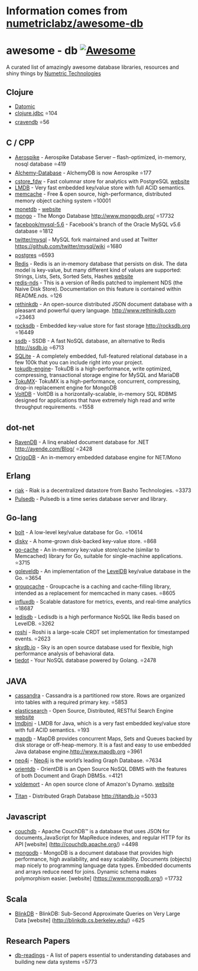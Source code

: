 # Information comes from [numetriclabz/awesome-db](https://github.com/numetriclabz/awesome-db)
﻿awesome - db [![Awesome](https://cdn.rawgit.com/sindresorhus/awesome/d7305f38d29fed78fa85652e3a63e154dd8e8829/media/badge.svg)](https://github.com/sindresorhus/awesome)
=========
A curated list of amazingly awesome database libraries, resources and shiny things by [Numetric Technologies](https://www.numetriclabz.com/)

## Clojure

 * [Datomic](http://www.datomic.com/)
 * [clojure.jdbc](https://github.com/niwibe/clojure.jdbc) :star:104
 * [cravendb](https://github.com/robashton/cravendb) :star:56

## C / CPP
* [Aerospike](https://github.com/aerospike/aerospike-server) - Aerospike Database Server – flash-optimized, in-memory, nosql database :star:419
* [Alchemy-Database](https://github.com/JakSprats/Alchemy-Database) - AlchemyDB is now Aerospike :star:177
* [cstore_fdw](https://github.com/citusdata/cstore_fdw) - Fast columnar store for analytics with PostgreSQL [website](http://citusdata.github.io/cstore_fdw/)
* [LMDB](http://symas.com/mdb/) - Very fast embedded key/value store with full ACID semantics.
* [memcache](https://github.com/memcached/memcached) - Free & open source, high-performance, distributed memory object caching system :star:10001
* [monetdb](https://github.com/snaga/monetdb) - [website](https://www.monetdb.org/)
* [mongo](https://github.com/mongodb/mongo) - The Mongo Database http://www.mongodb.org/ :star:17732
* [facebook/mysql-5.6](https://github.com/facebook/mysql-5.6) - Facebook's branch of the Oracle MySQL v5.6 database :star:1812
* [twitter/mysql](https://github.com/twitter/mysql) - MySQL fork maintained and used at Twitter https://github.com/twitter/mysql/wiki :star:1680
* [postgres](https://github.com/postgres/postgres) :star:6593
* [Redis](https://github.com/antirez/redis) - Redis is an in-memory database that persists on disk. The data model is key-value, but many different kind of values are supported: Strings, Lists, Sets, Sorted Sets, Hashes [website](http://redis.io)
* [redis-nds](https://github.com/mpalmer/redis/tree/nds-2.6) - This is a version of Redis patched to implement NDS (the Naive Disk Store). Documentation on this feature is contained within README.nds. :star:126
* [rethinkdb](https://github.com/rethinkdb/rethinkdb) - An open-source distributed JSON document database with a pleasant and powerful query language. http://www.rethinkdb.com :star:23463
* [rocksdb](https://github.com/facebook/rocksdb) - Embedded key-value store for fast storage http://rocksdb.org :star:16449
* [ssdb](https://github.com/ideawu/ssdb) - SSDB - A fast NoSQL database, an alternative to Redis http://ssdb.io :star:6713
* [SQLite](http://www.sqlite.org/) - A completely embedded, full-featured relational database in a few 100k that you can include right into your project.
* [tokudb-engine](https://github.com/Tokutek/tokudb-engine)- TokuDB is a high-performance, write optimized, compressing, transactional storage engine for MySQL and MariaDB
* [TokuMX](https://github.com/Tokutek/mongo)- TokuMX is a high-performance, concurrent, compressing, drop-in replacement engine for MongoDB
* [VoltDB](https://github.com/VoltDB/voltdb/) - VoltDB is a horizontally-scalable, in-memory SQL RDBMS designed for applications that have extremely high read and write throughput requirements. :star:1558


## dot-net

* [RavenDB](https://github.com/ravendb/ravendb) - A linq enabled document database for .NET http://ayende.com/Blog/ :star:2428
* [OrigoDB](http://dev.origodb.com) - An in-memory embedded database engine for NET/Mono

## Erlang

* [riak](https://github.com/basho/riak) - Riak is a decentralized datastore from Basho Technologies. :star:3373
* [Pulsedb](http://pulsedb.io) - Pulsedb is a time series database server and library.

## Go-lang

* [bolt](https://github.com/boltdb/bolt) - A low-level key/value database for Go. :star:10614
* [diskv](https://github.com/peterbourgon/diskv) - A home-grown disk-backed key-value store. :star:868
* [go-cache](https://github.com/pmylund/go-cache) - An in-memory key:value store/cache (similar to Memcached) library for Go, suitable for single-machine applications. :star:3715
* [goleveldb](https://github.com/syndtr/goleveldb) - An implementation of the [LevelDB](https://code.google.com/p/leveldb/) key/value database in the Go. :star:3654
* [groupcache](https://github.com/golang/groupcache) - Groupcache is a caching and cache-filling library, intended as a replacement for memcached in many cases. :star:8605
* [influxdb](https://github.com/influxdb/influxdb) - Scalable datastore for metrics, events, and real-time analytics :star:18687
* [ledisdb](https://github.com/siddontang/ledisdb) - Ledisdb is a high performance NoSQL like Redis based on LevelDB. :star:3262
* [roshi](https://github.com/soundcloud/roshi/) - Roshi is a large-scale CRDT set implementation for timestamped events. :star:2623
* [skydb.io](https://github.com/skydb/sky) - Sky is an open source database used for flexible, high performance analysis of behavioral data.
* [tiedot](https://github.com/HouzuoGuo/tiedot) - Your NoSQL database powered by Golang. :star:2478



## JAVA
* [cassandra](https://github.com/apache/cassandra) - Cassandra is a partitioned row store. Rows are organized into tables with a required primary key. :star:5853
* [elasticsearch](https://github.com/elasticsearch/elasticsearch) - Open Source, Distributed, RESTful Search Engine [website](http://elasticsearch.org)
* [lmdbjni](https://github.com/deephacks/lmdbjni) - LMDB for Java, which is a very fast embedded key/value store with full ACID semantics. :star:193
* [mapdb](https://github.com/jankotek/MapDB) - MapDB provides concurrent Maps, Sets and Queues backed by disk storage or off-heap-memory. It is a fast and easy to use embedded Java database engine.http://www.mapdb.org :star:3961
* [neo4j](https://github.com/neo4j/neo4j) - [Neo4j](http://neo4j.org) is the world’s leading Graph Database. :star:7634
* [orientdb](https://github.com/orientechnologies/orientdb) - OrientDB is an Open Source NoSQL DBMS with the features of both Document and Graph DBMSs. :star:4121
* [voldemort](https://github.com/voldemort/voldemort) - An open source clone of Amazon's Dynamo. [website](http://project-voldemort.com)
- [Titan](https://github.com/thinkaurelius/titan) - Distributed Graph Database http://titandb.io :star:5033


## Javascript
* [couchdb](https://github.com/apache/couchdb) - Apache CouchDB™ is a database that uses JSON for documents,JavaScript for MapReduce indexes, and regular HTTP for its API [website] (http://couchdb.apache.org/) :star:4498
* [mongodb](https://github.com/mongodb/mongo) - MongoDB is a document database that provides high performance, high availability, and easy scalability. Documents (objects) map nicely to programming language data types. Embedded documents and arrays reduce need for joins. Dynamic schema makes polymorphism easier. [website] (https://www.mongodb.org/) :star:17732



## Scala
* [BlinkDB](https://github.com/sameeragarwal/blinkdb) - BlinkDB: Sub-Second Approximate Queries on Very Large Data [website]	(http://blinkdb.cs.berkeley.edu/) :star:625

## Research Papers
* [db-readings](https://github.com/rxin/db-readings) - A list of papers essential to understanding databases and building new data systems :star:5773


